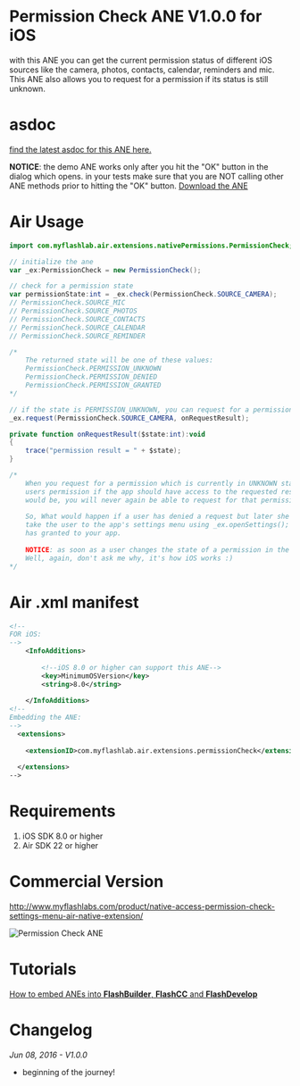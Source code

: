 # Permission Check ANE V1.0.0 for iOS
with this ANE you can get the current permission status of different iOS sources like the camera, photos, contacts, calendar, reminders and mic. This ANE also allows you to request for a permission if its status is still unknown.

# asdoc
[find the latest asdoc for this ANE here.](http://myflashlab.github.io/asdoc/com/myflashlab/air/extensions/nativePermissions/package-detail.html)  

**NOTICE**: the demo ANE works only after you hit the "OK" button in the dialog which opens. in your tests make sure that you are NOT calling other ANE methods prior to hitting the "OK" button.
[Download the ANE](https://github.com/myflashlab/PermissionCheck-ANE/tree/master/FD/lib)

# Air Usage
```actionscript
import com.myflashlab.air.extensions.nativePermissions.PermissionCheck;

// initialize the ane
var _ex:PermissionCheck = new PermissionCheck();

// check for a permission state
var permissionState:int = _ex.check(PermissionCheck.SOURCE_CAMERA);
// PermissionCheck.SOURCE_MIC
// PermissionCheck.SOURCE_PHOTOS
// PermissionCheck.SOURCE_CONTACTS
// PermissionCheck.SOURCE_CALENDAR
// PermissionCheck.SOURCE_REMINDER

/*
	The returned state will be one of these values:
	PermissionCheck.PERMISSION_UNKNOWN
	PermissionCheck.PERMISSION_DENIED
	PermissionCheck.PERMISSION_GRANTED
*/

// if the state is PERMISSION_UNKNOWN, you can request for a permission like this:
_ex.request(PermissionCheck.SOURCE_CAMERA, onRequestResult);

private function onRequestResult($state:int):void
{
	trace("permission result = " + $state);
}

/*
	When you request for a permission which is currently in UNKNOWN state, a dialog window will open and asks for
	users permission if the app should have access to the requested resource. No matter what the decision of the user
	would be, you will never again be able to request for that permission again! Don't ask me why, it's how iOS works :)
	
	So, What would happen if a user has denied a request but later she changes her mind? well, in that case, you should
	take the user to the app's settings menu using _ex.openSettings(); where user can see the list of permissions she
	has granted to your app.
	
	NOTICE: as soon as a user changes the state of a permission in the settings menu, your app will be shut down by iOS.
	Well, again, don't ask me why, it's how iOS works :)
*/
```

# Air .xml manifest
```xml
<!--
FOR iOS:
-->
	<InfoAdditions>
	
		<!--iOS 8.0 or higher can support this ANE-->
		<key>MinimumOSVersion</key>
		<string>8.0</string>
		
	</InfoAdditions>
<!--
Embedding the ANE:
-->
  <extensions>
	
	<extensionID>com.myflashlab.air.extensions.permissionCheck</extensionID>
	
  </extensions>
-->
```

# Requirements 
1. iOS SDK 8.0 or higher
2. Air SDK 22 or higher

# Commercial Version
http://www.myflashlabs.com/product/native-access-permission-check-settings-menu-air-native-extension/

![Permission Check ANE](http://www.myflashlabs.com/wp-content/uploads/2016/06/product_adobe-air-ane-permission-check-595x738.jpg)

# Tutorials
[How to embed ANEs into **FlashBuilder**, **FlashCC** and **FlashDevelop**](https://www.youtube.com/watch?v=Oubsb_3F3ec&list=PL_mmSjScdnxnSDTMYb1iDX4LemhIJrt1O)  

# Changelog
*Jun 08, 2016 - V1.0.0*
* beginning of the journey!
